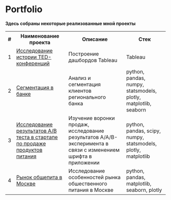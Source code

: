 # Portfolio
**Здесь собраны некоторые реализованные мной проекты**

<table>
  <tr>
    <th>#</th>
    <th>Наименование проекта</th>
    <th>Описание</th>
    <th>Стек</th>
  </tr>
  <tr>
    <td>1</td>
    <td><a href="https://github.com/kiseleq/Portfolio/tree/main/Tableau_TED">Исследование истории TED-конференций</a></td>
    <td>Построение дашбордов Tableau</td>
    <td>Tableau</td>
  </tr>
  <tr>
    <td>2</td>
    <td><a href="https://github.com/kiseleq/Portfolio/tree/main/bank_segmentation">Сегментация в банке</a></td>
    <td>Анализ и сегментация клиентов регионального банка</td>
    <td>python, pandas, numpy, statsmodels, plotly, matplotlib, seaborn</td>
  </tr>
  <tr>
    <td>3</td>
    <td><a href="https://github.com/kiseleq/Portfolio/tree/main/food_sales_ab_test">Исследование результатов A/B теста в стартапе по продаже продуктов питания</a></td>
    <td>Изучение воронки продаж, исследование результатов A/A/B-эксперимента в связи с изменением шрифта в приложении</td>
    <td>python, pandas, scipy, numpy, statsmodels, plotly, matplotlib</td>
  </tr>
  <tr>
    <td>4</td>
    <td><a href="https://github.com/kiseleq/Portfolio/tree/main/catering_Moscow">Рынок общепита в Москве</a></td>
    <td>Исследование особенностей рынка обшественного питания в Москве</td>
    <td>python, pandas, matplotlib, seaborn, plotly</td>
  </tr>
</table>
